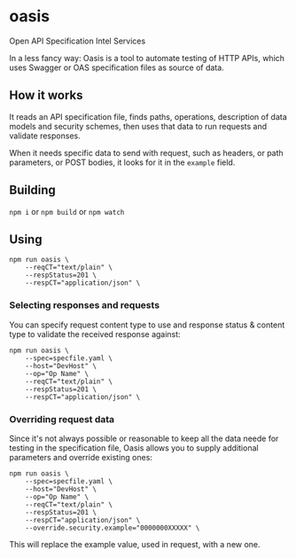# oasis
Open API Specification Intel Services

In a less fancy way: Oasis is a tool to automate testing of HTTP APIs, which uses Swagger or OAS specification files as source of data.

## How it works
It reads an API specification file, finds paths, operations, description of data models and security schemes, then uses that data to run requests and validate responses.

When it needs specific data to send with request, such as headers, or path parameters, or POST bodies, it looks for it in the `example` field.

## Building
`npm i` or `npm build` or `npm watch`

## Using
```
npm run oasis \
	--reqCT="text/plain" \
	--respStatus=201 \
	--respCT="application/json" \
```

### Selecting responses and requests
You can specify request content type to use and response status & content type to validate the received response against:

```
npm run oasis \
	--spec=specfile.yaml \
	--host="DevHost" \
	--op="Op Name" \
	--reqCT="text/plain" \
	--respStatus=201 \
	--respCT="application/json" \
```

### Overriding request data
Since it's not always possible or reasonable to keep all the data neede for testing in the specification file, Oasis allows you to supply additional parameters and override existing ones:

```
npm run oasis \
	--spec=specfile.yaml \
	--host="DevHost" \
	--op="Op Name" \
	--reqCT="text/plain" \
	--respStatus=201 \
	--respCT="application/json" \
	--override.security.example="0000000XXXXX" \
```
This will replace the example value, used in request, with a new one.